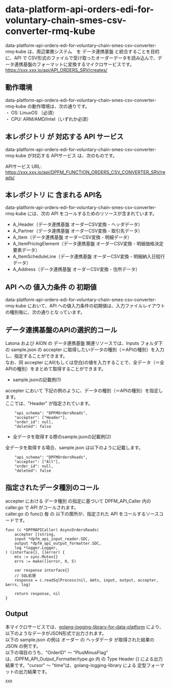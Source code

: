 # data-platform-api-orders-edi-for-voluntary-chain-smes-csv-converter-rmq-kube

data-platform-api-orders-edi-for-voluntary-chain-smes-csv-converter-rmq-kube は、周辺業務システム　を データ連携基盤 と統合することを目的に、API で CSV形式のファイルで受け取ったオーダーデータを読み込んで、データ連携基盤のフォーマットに変換するマイクロサービスです。  
https://xxx.xxx.io/api/API_ORDERS_SRV/creates/

## 動作環境

data-platform-api-orders-edi-for-voluntary-chain-smes-csv-converter-rmq-kube の動作環境は、次の通りです。  
・ OS: LinuxOS （必須）  
・ CPU: ARM/AMD/Intel（いずれか必須）  


## 本レポジトリ が 対応する API サービス
data-platform-api-orders-edi-for-voluntary-chain-smes-csv-converter-rmq-kube が対応する APIサービス は、次のものです。

APIサービス URL: https://xxx.xxx.io/api/DPFM_FUNCTION_ORDERS_CSV_CONVERTER_SRV/reads/

## 本レポジトリ に 含まれる API名
data-platform-api-orders-edi-for-voluntary-chain-smes-csv-converter-rmq-kube には、次の API をコールするためのリソースが含まれています。  

* A_Header（データ連携基盤 オーダーCSV変換 - ヘッダデータ）
* A_Partner（データ連携基盤 オーダーCSV変換 - 取引先データ）
* A_Item（データ連携基盤 オーダーCSV変換 - 明細データ）
* A_ItemPricingElement（データ連携基盤 オーダーCSV変換 - 明細価格決定要素データ）
* A_ItemScheduleLine（データ連携基盤 オーダーCSV変換 - 明細納入日程行データ）
* A_Address（データ連携基盤 オーダーCSV変換 - 住所データ）

 

## API への 値入力条件 の 初期値
data-platform-api-orders-edi-for-voluntary-chain-smes-csv-converter-rmq-kube において、API への値入力条件の初期値は、入力ファイルレイアウトの種別毎に、次の通りとなっています。  

## データ連携基盤のAPIの選択的コール

Latona および AION の データ連携基盤 関連リソースでは、Inputs フォルダ下の sample.json の accepter に取得したいデータの種別（＝APIの種別）を入力し、指定することができます。  
なお、同 accepter にAll(もしくは空白)の値を入力することで、全データ（＝全APIの種別）をまとめて取得することができます。  

* sample.jsonの記載例(1)  

accepter において 下記の例のように、データの種別（＝APIの種別）を指定します。  
ここでは、"Header" が指定されています。    
  
```
	"api_schema": "DPFMOrdersReads",
	"accepter": ["Header"],
	"order_id": null,
	"deleted": false
```
  
* 全データを取得する際のsample.jsonの記載例(2)  

全データを取得する場合、sample.json は以下のように記載します。  

```
	"api_schema": "DPFMOrdersReads",
	"accepter": ["All"],
	"order_id": null,
	"deleted": false
```

## 指定されたデータ種別のコール

accepter における データ種別 の指定に基づいて DPFM_API_Caller 内の caller.go で API がコールされます。  
caller.go の func() 毎 の 以下の箇所が、指定された API をコールするソースコードです。  

```
func (c *DPFMAPICaller) AsyncOrdersReads(
	accepter []string,
	input *dpfm_api_input_reader.SDC,
	output *dpfm_api_output_formatter.SDC,
	log *logger.Logger,
) (interface{}, []error) {
	mtx := sync.Mutex{}
	errs := make([]error, 0, 5)

	var response interface{}
	// SQL処理
	response = c.readSqlProcess(nil, &mtx, input, output, accepter, &errs, log)

	return response, nil
}
```

## Output  
本マイクロサービスでは、[golang-logging-library-for-data-platform](https://github.com/latonaio/golang-logging-library-for-data-platform) により、以下のようなデータがJSON形式で出力されます。  
以下の sample.json の例は オーダー の ヘッダデータ が取得された結果の JSON の例です。  
以下の項目のうち、"OrderID" ～ "PlusMinusFlag" は、/DPFM_API_Output_Formatter/type.go 内 の Type Header {} による出力結果です。"cursor" ～ "time"は、golang-logging-library による 定型フォーマットの出力結果です。  

```
XXX
```


